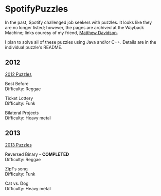 SpotifyPuzzles
==============

In the past, Spotify challenged job seekers with puzzles.  It looks like they are no longer listed; however, the pages are archived at the Wayback Machine; links couresy of my friend, [Matthew Davidson](https://github.com/KingMob).

I plan to solve all of these puzzles using Java and/or C++.  Details are in the individual puzzle's README.


2012
----

[2012 Puzzles](http://web.archive.org/web/20120818125155/http://www.spotify.com/us/jobs/tech/)

Best Before  
Difficulty: Reggae

Ticket Lottery  
Difficulty: Funk

Bilateral Projects  
Difficulty: Heavy metal


2013
----

[2013 Puzzles](http://web.archive.org/web/20130531225639/https://www.spotify.com/us/jobs/tech/)

Reversed Binary - __COMPLETED__  
Difficulty: Reggae

Zipf's song  
Difficulty: Funk

Cat vs. Dog  
Difficulty: Heavy metal


